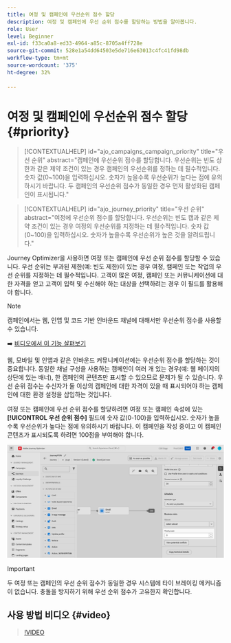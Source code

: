 ```yaml
---
title: 여정 및 캠페인에 우선순위 점수 할당
description: 여정 및 캠페인에 우선 순위 점수를 할당하는 방법을 알아봅니다.
role: User
level: Beginner
exl-id: f33ca0a8-ed33-4964-a85c-8705a4ff728e
source-git-commit: 528e1a54dd64503e5de716e63013c4fc41fd98db
workflow-type: tm+mt
source-wordcount: '375'
ht-degree: 32%

---
```


# 여정 및 캠페인에 우선순위 점수 할당 {#priority}

>[!CONTEXTUALHELP]
>id="ajo_campaigns_campaign_priority"
>title="우선 순위"
>abstract="캠페인에 우선순위 점수를 할당합니다. 우선순위는 빈도 상한과 같은 제약 조건이 있는 경우 캠페인의 우선순위를 정하는 데 필수적입니다. 숫자 값(0~100)을 입력하십시오. 숫자가 높을수록 우선순위가 높다는 점에 유의하시기 바랍니다. 두 캠페인의 우선순위 점수가 동일한 경우 먼저 활성화된 캠페인이 표시됩니다."

>[!CONTEXTUALHELP]
>id="ajo_journey_priority"
>title="우선 순위"
>abstract="여정에 우선순위 점수를 할당합니다. 우선순위는 빈도 캡과 같은 제약 조건이 있는 경우 여정의 우선순위를 지정하는 데 필수적입니다. 숫자 값(0~100)을 입력하십시오. 숫자가 높을수록 우선순위가 높은 것을 알려드립니다."

Journey Optimizer을 사용하면 여정 또는 캠페인에 우선 순위 점수를 할당할 수 있습니다. 우선 순위는 부과된 제한(예: 빈도 제한)이 있는 경우 여정, 캠페인 또는 작업의 우선 순위를 지정하는 데 필수적입니다. 고객이 많은 여정, 캠페인 또는 커뮤니케이션에 대한 자격을 얻고 고객이 입력 및 수신해야 하는 대상을 선택하려는 경우 이 필드를 활용해야 합니다.

>[!NOTE]
>
>캠페인에서는 웹, 인앱 및 코드 기반 인바운드 채널에 대해서만 우선순위 점수를 사용할 수 있습니다.

➡️ [비디오에서 이 기능 살펴보기](#video)

웹, 모바일 및 인앱과 같은 인바운드 커뮤니케이션에는 우선순위 점수를 할당하는 것이 중요합니다. 동일한 채널 구성을 사용하는 캠페인이 여러 개 있는 경우(예: 웹 페이지의 상단에 있는 배너), 한 캠페인의 콘텐츠만 표시할 수 있으므로 문제가 될 수 있습니다. 우선 순위 점수는 수신자가 둘 이상의 캠페인에 대한 자격이 있을 때 표시되어야 하는 캠페인에 대한 환경 설정을 삽입하는 것입니다.

여정 또는 캠페인에 우선 순위 점수를 할당하려면 여정 또는 캠페인 속성에 있는 **[!UICONTROL 우선 순위 점수]** 필드에 숫자 값(0-100)을 입력하십시오. 숫자가 높을수록 우선순위가 높다는 점에 유의하시기 바랍니다. 이 캠페인을 작성 중이고 이 캠페인 콘텐츠가 표시되도록 하려면 100점을 부여해야 합니다.

![](assets/priority-score.png)

>[!IMPORTANT]
>
>두 여정 또는 캠페인의 우선 순위 점수가 동일한 경우 시스템에 타이 브레이킹 메커니즘이 없습니다. 충돌을 방지하기 위해 우선 순위 점수가 고유한지 확인합니다.

## 사용 방법 비디오 {#video}

>[!VIDEO](https://video.tv.adobe.com/v/3435529?quality=12)
